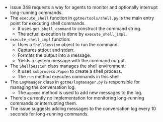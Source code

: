 - Issue 348 requests a way for agents to monitor and optionally interrupt long-running commands.
- The `execute_shell` function in `gptme/tools/shell.py` is the main entry point for executing shell commands.
  - It uses `get_shell_command` to construct the command string.
  - The actual execution is done by `execute_shell_impl`.
- `execute_shell_impl` function:
  - Uses a `ShellSession` object to run the command.
  - Captures stdout and stderr.
  - Formats the output into a message.
  - Yields a system message with the command output.
- The `ShellSession` class manages the shell environment:
  - It uses `subprocess.Popen` to create a shell process.
  - The `run` method executes commands in this shell.
- The `LogManager` class in `gptme/logmanager.py` is responsible for managing the conversation log.
  - The `append` method is used to add new messages to the log.
- There's currently no implementation for monitoring long-running commands or interrupting them.
- The issue suggests adding messages to the conversation log every 10 seconds for long-running commands.
